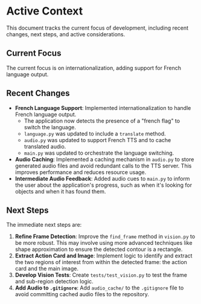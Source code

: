 # Active Context

This document tracks the current focus of development, including recent changes, next steps, and active considerations.

## Current Focus

The current focus is on internationalization, adding support for French language output.

## Recent Changes

- **French Language Support**: Implemented internationalization to handle French language output.
  - The application now detects the presence of a "french flag" to switch the language.
  - `language.py` was updated to include a `translate` method.
  - `audio.py` was updated to support French TTS and to cache translated audio.
  - `main.py` was updated to orchestrate the language switching.
- **Audio Caching**: Implemented a caching mechanism in `audio.py` to store generated audio files and avoid redundant calls to the TTS server. This improves performance and reduces resource usage.
- **Intermediate Audio Feedback**: Added audio cues to `main.py` to inform the user about the application's progress, such as when it's looking for objects and when it has found them.

## Next Steps

The immediate next steps are:

1.  **Refine Frame Detection**: Improve the `find_frame` method in `vision.py` to be more robust. This may involve using more advanced techniques like shape approximation to ensure the detected contour is a rectangle.
2.  **Extract Action Card and Image**: Implement logic to identify and extract the two regions of interest from within the detected frame: the action card and the main image.
3.  **Develop Vision Tests**: Create `tests/test_vision.py` to test the frame and sub-region detection logic.
4.  **Add Audio to `.gitignore`**: Add `audio_cache/` to the `.gitignore` file to avoid committing cached audio files to the repository.
